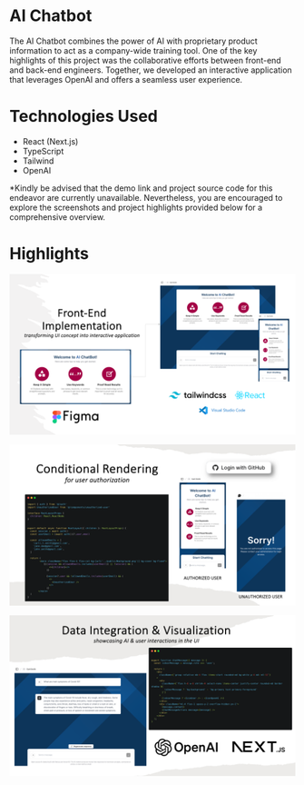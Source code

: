 <!-- # philips-intellivue -->

# AI Chatbot

The AI Chatbot combines the power of AI with proprietary product information to act as a company-wide training tool. One of the key highlights of this project was the collaborative efforts between front-end and back-end engineers. Together, we developed an interactive application that leverages OpenAI and offers a seamless user experience.

# Technologies Used

- React (Next.js)
- TypeScript
- Tailwind
- OpenAI

\*Kindly be advised that the demo link and project source code for this endeavor are currently unavailable. Nevertheless, you are encouraged to explore the screenshots and project highlights provided below for a comprehensive overview.

# Highlights

![alt text](/images/frontend-ui.png)

![alt text](/images/user-authorization.png)

![alt text](/images/data-openai.png)
